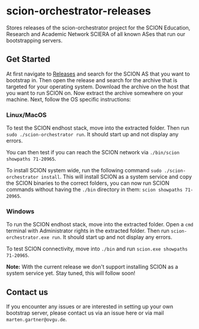 # scion-orchestrator-releases
Stores releases of the scion-orchestrator project for the SCION Education, Research and Academic Network SCIERA of all known ASes that run our bootstrapping servers.

## Get Started
At first navigate to [Releases](/releases/) and search for the SCION AS that you want to bootstrap in. Then open the release and search for the archive that is targeted for your operating system. Download the archive on the host that you want to run SCION on. Now extract the archive somewhere on your machine. Next, follow the OS specific instructions:

### Linux/MacOS
To test the SCION endhost stack, move into the extracted folder. Then run `sudo ./scion-orchestrator run`. It should start up and not display any errors.

You can then test if you can reach the SCION network via `./bin/scion showpaths 71-20965`.

To install SCION system wide, run the following command `sudo ./scion-orchestrator install`. This will install SCION as a system service and copy the SCION binaries to the correct folders, you can now run SCION commands without having the `./bin` directory in them: `scion showpaths 71-20965`.

### Windows 
To run the SCION endhost stack, move into the extracted folder. Open a `cmd` terminal with Administrator rights in the extracted folder. Then run `scion-orchestrator.exe run`. It should start up and not display any errors.

To test SCION connectivity, move into `./bin` and run `scion.exe showpaths 71-20965`.

**Note:** With the current release we don't support installing SCION as a system service yet. Stay tuned, this will follow soon!

## Contact us
If you encounter any issues or are interested in setting up your own bootstrap server, please contact us via an issue here or via mail `marten.gartner@ovgu.de`.